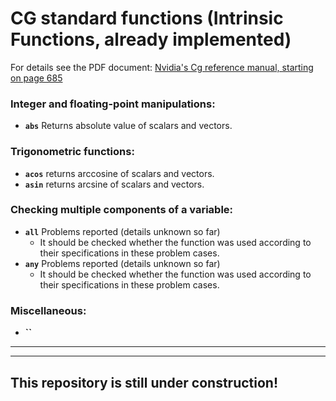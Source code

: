 # CG standard functions (Intrinsic Functions, already implemented)

For details see the PDF document: [Nvidia's Cg reference manual, starting on page 685](https://www.google.com.au/url?sa=t&rct=j&q=&esrc=s&source=web&cd=3&cad=rja&uact=8&ved=0ahUKEwj5qpif6rHTAhXLF5QKHQ6MCeAQFggwMAI&url=http%3A%2F%2Fdeveloper.download.nvidia.com%2Fcg%2FCg_3.1%2FCg-3.1_April2012_ReferenceManual.pdf&usg=AFQjCNHI5gaVpuvJH6ZO8bnX7BxJGKXr0A)  

### Integer and floating-point manipulations:
   - **`abs`**  Returns absolute value of scalars and vectors.  


### Trigonometric functions:
   - **`acos`**   returns arccosine of scalars and vectors.  
   - **`asin`**   returns arcsine of scalars and vectors. 
   
   
   
### Checking multiple components of a variable:
   - **`all`** Problems reported (details unknown so far)  
      - It should be checked whether the function was used according to their specifications in these problem cases.
   - **`any`** Problems reported (details unknown so far)  
      - It should be checked whether the function was used according to their specifications in these problem cases.
   

### Miscellaneous:
- **``** 


---
---

## This repository is still under construction!
